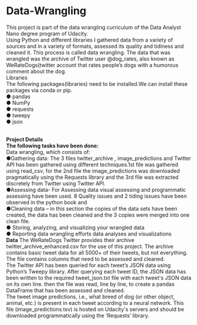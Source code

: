 # Data-Wrangling
This project is part of the data wrangling curriculum of the Data Analyst Nano degree
program of Udacity.
 <br />Using Python and different libraries I gathered data from a variety of sources and in
a variety of formats, assessed its quality and tidiness and cleaned it. This process is
called data wrangling. The data that was wrangled was the archive of Twitter user
@dog_rates, also known as WeRateDogs(twitter account that rates people’s dogs
with a humorous comment about the dog.
 <br />Libraries
 <br />The following packages(libraries) need to be installed.We can install these packages
via conda or pip.
 <br />● pandas
 <br />● NumPy
 <br />● requests
 <br />● tweepy
 <br />● json
 
 <br />__Project Details__
 <br />__The following tasks have been done:__
 <br />Data wrangling, which consists of:
          <br />●Gathering data: The 3 files twitter_archive , image_predictions and
Twitter API has been gathered using different techniques.1st file was
gathered using read_csv, for the 2nd file the image_predictions was
downloaded pragmatically using the Requests library and the 3rd file
was extracted discretely from Twitter using Twitter API.
          <br />●Assessing data- For Assessing data visual assessing and
programmatic assessing have been used. 8 Quality issues and 2 tiding
issues have been observed in the python book and
          <br /> ●Cleaning data – in this section the copies of the data sets have been
created, the data has been cleaned and the 3 copies were merged into
one clean file.
 <br />● Storing, analyzing, and visualizing your wrangled data
 <br />● Reporting data wrangling efforts data analyses and visualizations
<br />__Data__
The WeRateDogs Twitter provides their archive twitter_archive_enhanced.csv for the
use of this project. The archive contains basic tweet data for all 5000+ of their
tweets, but not everything. The file contains columns that need to be assessed and
cleaned.
<br />The Twitter API has been queried for each tweet’s JSON data using Python’s
Tweepy library. After querying each tweet ID, the JSON data has been written to the
required tweet_json.txt file with each tweet's JSON data on its own line. then the file
was read, line by line, to create a pandas DataFrame that has been assessed and
cleaned.
<br />The tweet image predictions, i.e., what breed of dog (or other object, animal, etc.) is
present in each tweet according to a neural network. This file (image_predictions.tsv)
is hosted on Udacity's servers and should be downloaded programmatically using
the ‘Requests’ library.
